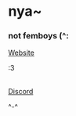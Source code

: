 <html>
  <body>
    <h1>nya~</h1>
    <h3>not femboys (^:</h3>
    <a href="https://hackrland.github.io" target="_blank">Website</a><p> :3</p>
    <br>
    <a href="https://discord.gg/QC4zdMtPxF" target="_blank">Discord</a><p> ^-^</p>
  </body>
</html>
